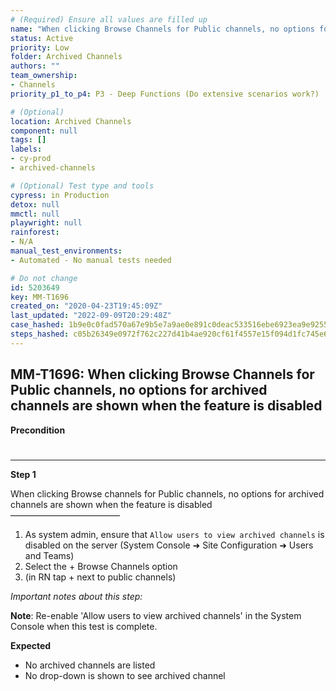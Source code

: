 ```yaml
---
# (Required) Ensure all values are filled up
name: "When clicking Browse Channels for Public channels, no options for archived channels are shown when the feature is disabled"
status: Active
priority: Low
folder: Archived Channels
authors: ""
team_ownership: 
- Channels
priority_p1_to_p4: P3 - Deep Functions (Do extensive scenarios work?)

# (Optional)
location: Archived Channels
component: null
tags: []
labels: 
- cy-prod
- archived-channels

# (Optional) Test type and tools
cypress: in Production
detox: null
mmctl: null
playwright: null
rainforest: 
- N/A
manual_test_environments: 
- Automated - No manual tests needed

# Do not change
id: 5203649
key: MM-T1696
created_on: "2020-04-23T19:45:09Z"
last_updated: "2022-09-09T20:29:48Z"
case_hashed: 1b9e0c0fad570a67e9b5e7a9ae0e891c0deac533516ebe6923ea9e92559b28b653f8d46f61c46e09bc61e05897aca1c6
steps_hashed: c05b26349e0972f762c227d41b4ae920cf61f4557e15f094d1fc745e6e4f5c6ffeffafb56d13766a16794f788e116f66
---
```


<!-- (Auto-generated) Based on frontmatter's "key" and "name" -->

## MM-T1696: When clicking Browse Channels for Public channels, no options for archived channels are shown when the feature is disabled

**Precondition**

# 

---

**Step 1**

When clicking Browse channels for Public channels, no options for archived channels are shown when the feature is disabled\
–––––––––––––––––––––––––

1. As system admin, ensure that `Allow users to view archived channels` is disabled on the server (System Console ➜ Site Configuration ➜ Users and Teams)
2. Select the + Browse Channels option
3. (in RN tap + next to public channels)

_Important notes about this step:_

**Note**: Re-enable 'Allow users to view archived channels' in the System Console when this test is complete.

**Expected**

- No archived channels are listed
- No drop-down is shown to see archived channel
